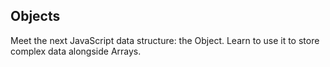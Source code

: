 Objects
-------
Meet the next JavaScript data structure: the Object. Learn to use it to store complex data alongside Arrays.
